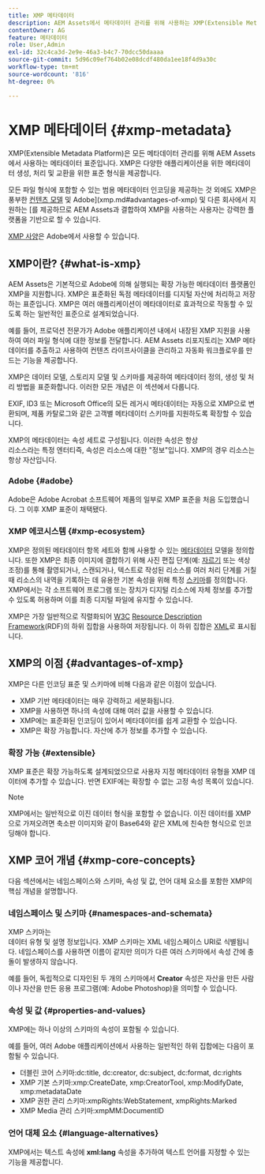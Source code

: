```yaml
---
title: XMP 메타데이터
description: AEM Assets에서 메타데이터 관리를 위해 사용하는 XMP(Extensible Metadata Platform) 메타데이터 표준에 대해 알아봅니다. XMP은 다양한 애플리케이션을 위한 메타데이터 생성, 처리 및 교환을 위한 표준 형식을 제공합니다.
contentOwner: AG
feature: 메타데이터
role: User,Admin
exl-id: 32c4ca3d-2e9e-46a3-b4c7-70dcc50daaaa
source-git-commit: 5d96c09ef764b02e08dcdf480da1ee18f4d9a30c
workflow-type: tm+mt
source-wordcount: '816'
ht-degree: 0%

---
```


# XMP 메타데이터 {#xmp-metadata}

XMP(Extensible Metadata Platform)은 모든 메타데이터 관리를 위해 AEM Assets에서 사용하는 메타데이터 표준입니다. XMP은 다양한 애플리케이션을 위한 메타데이터 생성, 처리 및 교환을 위한 표준 형식을 제공합니다.

모든 파일 형식에 포함할 수 있는 범용 메타데이터 인코딩을 제공하는 것 외에도 XMP은 풍부한 [컨텐츠 모델](xmp.md#xmp-core-concepts) 및 Adobe](xmp.md#advantages-of-xmp) 및 다른 회사에서 지원하는 [를 제공하므로 AEM Assets과 결합하여 XMP을 사용하는 사용자는 강력한 플랫폼을 기반으로 할 수 있습니다.

[XMP 사양](https://www.adobe.com/devnet/xmp.html)은 Adobe에서 사용할 수 있습니다.

## XMP이란? {#what-is-xmp}

AEM Assets은 기본적으로 Adobe에 의해 실행되는 확장 가능한 메타데이터 플랫폼인 XMP을 지원합니다. XMP은 표준화된 독점 메타데이터를 디지털 자산에 처리하고 저장하는 표준입니다. XMP은 여러 애플리케이션이 메타데이터로 효과적으로 작동할 수 있도록 하는 일반적인 표준으로 설계되었습니다.

예를 들어, 프로덕션 전문가가 Adobe 애플리케이션 내에서 내장된 XMP 지원을 사용하여 여러 파일 형식에 대한 정보를 전달합니다. AEM Assets 리포지토리는 XMP 메타데이터를 추출하고 사용하여 컨텐츠 라이프사이클을 관리하고 자동화 워크플로우를 만드는 기능을 제공합니다.

XMP은 데이터 모델, 스토리지 모델 및 스키마를 제공하여 메타데이터 정의, 생성 및 처리 방법을 표준화합니다. 이러한 모든 개념은 이 섹션에서 다룹니다.

EXIF, ID3 또는 Microsoft Office의 모든 레거시 메타데이터는 자동으로 XMP으로 변환되며, 제품 카탈로그와 같은 고객별 메타데이터 스키마를 지원하도록 확장할 수 있습니다.

XMP의 메타데이터는 속성 세트로 구성됩니다. 이러한 속성은 항상\
리소스라는 특정 엔터티즉, 속성은 리소스에 대한 &quot;정보&quot;입니다. XMP의 경우 리소스는 항상 자산입니다.

### Adobe {#adobe}

Adobe은 Adobe Acrobat 소프트웨어 제품의 일부로 XMP 표준을 처음 도입했습니다. 그 이후 XMP 표준이 채택됐다.

### XMP 에코시스템 {#xmp-ecosystem}

XMP은 정의된 메타데이터 항목 세트와 함께 사용할 수 있는 [메타데이터](https://en.wikipedia.org/wiki/Metadata) 모델을 정의합니다. 또한 XMP은 최종 이미지에 결합하기 위해 사진 편집 단계(예: [자르기](https://en.wikipedia.org/wiki/Cropping_%28image%29) 또는 색상 조정)를 통해 촬영되거나, 스캔되거나, 텍스트로 작성된 리소스를 여러 처리 단계를 거칠 때 리소스의 내역을 기록하는 데 유용한 기본 속성을 위해 특정 [스키마](https://en.wikipedia.org/wiki/XML_schema)를 정의합니다. [](https://en.wikipedia.org/wiki/Image_scanner) XMP에서는 각 소프트웨어 프로그램 또는 장치가 디지털 리소스에 자체 정보를 추가할 수 있도록 허용하며 이를 최종 디지털 파일에 유지할 수 있습니다.

XMP은 가장 일반적으로 직렬화되어 [W3C](https://en.wikipedia.org/wiki/World_Wide_Web_Consortium) [Resource Description Framework](https://en.wikipedia.org/wiki/Resource_Description_Framework)(RDF)의 하위 집합을 사용하여 저장됩니다. 이 하위 집합은 [XML](https://en.wikipedia.org/wiki/XML)로 표시됩니다.

## XMP의 이점 {#advantages-of-xmp}

XMP은 다른 인코딩 표준 및 스키마에 비해 다음과 같은 이점이 있습니다.

* XMP 기반 메타데이터는 매우 강력하고 세분화됩니다.
* XMP을 사용하면 하나의 속성에 대해 여러 값을 사용할 수 있습니다.
* XMP에는 표준화된 인코딩이 있어서 메타데이터를 쉽게 교환할 수 있습니다.
* XMP은 확장 가능합니다. 자산에 추가 정보를 추가할 수 있습니다.

### 확장 가능 {#extensible}

XMP 표준은 확장 가능하도록 설계되었으므로 사용자 지정 메타데이터 유형을 XMP 데이터에 추가할 수 있습니다. 반면 EXIF에는 확장할 수 없는 고정 속성 목록이 있습니다.

>[!NOTE]
>
>XMP에서는 일반적으로 이진 데이터 형식을 포함할 수 없습니다. 이진 데이터를 XMP으로 가져오려면 축소판 이미지와 같이 Base64와 같은 XML에 친숙한 형식으로 인코딩해야 합니다.

## XMP 코어 개념 {#xmp-core-concepts}

다음 섹션에서는 네임스페이스와 스키마, 속성 및 값, 언어 대체 요소를 포함한 XMP의 핵심 개념을 설명합니다.

### 네임스페이스 및 스키마 {#namespaces-and-schemata}

XMP 스키마는\
데이터 유형 및 설명 정보입니다. XMP 스키마는 XML 네임스페이스 URI로 식별됩니다. 네임스페이스를 사용하면 이름이 같지만 의미가 다른 여러 스키마에서 속성 간에 충돌이 발생하지 않습니다.

예를 들어, 독립적으로 디자인된 두 개의 스키마에서 **Creator** 속성은 자산을 만든 사람이나 자산을 만든 응용 프로그램(예: Adobe Photoshop)을 의미할 수 있습니다.

### 속성 및 값 {#properties-and-values}

XMP에는 하나 이상의 스키마의 속성이 포함될 수 있습니다.

예를 들어, 여러 Adobe 애플리케이션에서 사용하는 일반적인 하위 집합에는 다음이 포함될 수 있습니다.

* 더블린 코어 스키마:dc:title, dc:creator, dc:subject, dc:format, dc:rights
* XMP 기본 스키마:xmp:CreateDate, xmp:CreatorTool, xmp:ModifyDate, xmp:metadataDate
* XMP 권한 관리 스키마:xmpRights:WebStatement, xmpRights:Marked
* XMP Media 관리 스키마:xmpMM:DocumentID

### 언어 대체 요소 {#language-alternatives}

XMP에서는 텍스트 속성에 **xml:lang** 속성을 추가하여 텍스트 언어를 지정할 수 있는 기능을 제공합니다.
